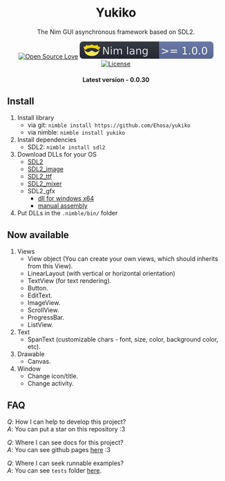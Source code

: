 <h1 align="center">Yukiko</h1>

<div align="center">The Nim GUI asynchronous framework based on SDL2.

[![Open Source Love](https://badges.frapsoft.com/os/v1/open-source.png?v=103)](https://github.com/ellerbrock/open-source-badges/)
[![Nim language-plastic](https://github.com/Ethosa/yukiko/blob/master/nim-lang.svg)](https://github.com/Ethosa/yukiko/blob/master/nim-lang.svg)
[![License](https://img.shields.io/github/license/Ethosa/yukiko)](https://github.com/Ethosa/yukiko/blob/master/LICENSE)
<h4>Latest version - 0.0.30</h4>
</div>

## Install
1. Install library
   -  via git: `nimble install https://github.com/Ehosa/yukiko`
   -  via nimble: `nimble install yukiko`
2. Install dependencies
   -  SDL2: `nimble install sdl2`
3. Download DLLs for your OS
   -  [SDL2](https://www.libsdl.org/download-2.0.php)
   -  [SDL2_image](https://www.libsdl.org/tmp/SDL_image)
   -  [SDL2_ttf](https://www.libsdl.org/projects/SDL_ttf)
   -  [SDL2_mixer](https://www.libsdl.org/tmp/SDL_mixer/)
   -  SDL2_gfx
      -  [dll for windows x64](https://github.com/Ethosa/yukiko/blob/master/sdl_bin/windows_x64/SDL2_gfx.dll)
      -  [manual assembly](http://www.ferzkopp.net/wordpress/2016/01/02/sdl_gfx-sdl2_gfx/)
4. Put DLLs in the `.nimble/bin/` folder


## Now available
1. Views
   -   View object (You can create your own views, which should inherits from this View).
   -   LinearLayout (with vertical or horizontal orientation)
   -   TextView (for text rendering).
   -   Button.
   -   EditText.
   -   ImageView.
   -   ScrollView.
   -   ProgressBar.
   -   ListView.
2. Text
   -   SpanText (customizable chars - font, size, color, background color, etc).
3. Drawable
   -   Canvas.
4. Window
   -   Change icon/title.
   -   Change activity.


## FAQ
*Q*: How I can help to develop this project?  
*A*: You can put a star on this repository :3

*Q*: Where I can see docs for this project?  
*A*: You can see github pages [here](https://ethosa.github.io/yukiko/docs/yukiko.html) :3

*Q*: Where I can seek runnable examples?  
*A*: You can see `tests` folder [here](https://github.com/Ethosa/yukiko/tree/master/tests).
